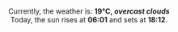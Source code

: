 <p  align="center"><br/>Currently, the weather is: <b> 19°C, <i>overcast clouds</i></b></br>Today, the sun rises at <b>06:01</b> and sets at <b>18:12</b>.</p>